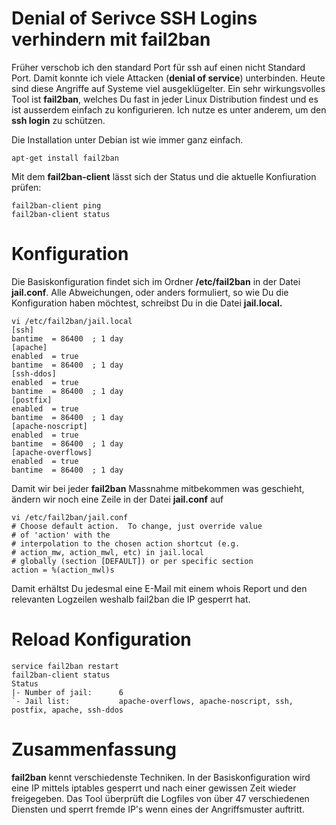 # Denial of Serivce SSH Logins verhindern mit fail2ban

Früher verschob ich den standard Port für ssh auf einen nicht Standard
Port. Damit konnte ich viele Attacken (**denial of service**)
unterbinden. Heute sind diese Angriffe auf Systeme viel ausgeklügelter.
Ein sehr wirkungsvolles Tool ist **fail2ban**, welches Du fast in jeder
Linux Distribution findest und es ist ausserdem einfach zu
konfigurieren. Ich nutze es unter anderem, um den **ssh login** zu
schützen.

Die Installation unter Debian ist wie immer ganz einfach.

    apt-get install fail2ban

Mit dem **fail2ban-client** lässt sich der Status und die aktuelle
Konfiuration prüfen:

    fail2ban-client ping
    fail2ban-client status

# Konfiguration

Die Basiskonfiguration findet sich im Ordner **/etc/fail2ban** in der
Datei **jail.conf**. Alle Abweichungen, oder anders formuliert, so wie
Du die Konfiguration haben möchtest, schreibst Du in die Datei
**jail.local.**

    vi /etc/fail2ban/jail.local
    [ssh]                                                                           
    bantime  = 86400  ; 1 day                                                       
    [apache]                                                                        
    enabled  = true                                                                 
    bantime  = 86400  ; 1 day                                                       
    [ssh-ddos]                                                                      
    enabled  = true                                                                 
    bantime  = 86400  ; 1 day                                                       
    [postfix]                                                                       
    enabled  = true                                                                 
    bantime  = 86400  ; 1 day                                                       
    [apache-noscript]                                                               
    enabled  = true                                                                 
    bantime  = 86400  ; 1 day                                                       
    [apache-overflows]                                                              
    enabled  = true                                                                 
    bantime  = 86400  ; 1 day

Damit wir bei jeder **fail2ban** Massnahme mitbekommen was geschieht,
ändern wir noch eine Zeile in der Datei **jail.conf** auf

    vi /etc/fail2ban/jail.conf
    # Choose default action.  To change, just override value
    # of 'action' with the   
    # interpolation to the chosen action shortcut (e.g.
    # action_mw, action_mwl, etc) in jail.local                                                                  
    # globally (section [DEFAULT]) or per specific section
    action = %(action_mwl)s

Damit erhältst Du jedesmal eine E-Mail mit einem whois Report und den
relevanten Logzeilen weshalb fail2ban die IP gesperrt hat.

# Reload Konfiguration

     
    service fail2ban restart
    fail2ban-client status
    Status
    |- Number of jail:      6
    `- Jail list:           apache-overflows, apache-noscript, ssh,
    postfix, apache, ssh-ddos

# Zusammenfassung

**fail2ban** kennt verschiedenste Techniken. In der Basiskonfiguration
wird eine IP mittels iptables gesperrt und nach einer gewissen Zeit
wieder freigegeben. Das Tool überprüft die Logfiles von über 47
verschiedenen Diensten und sperrt fremde IP's wenn eines der
Angriffsmuster auftritt.

